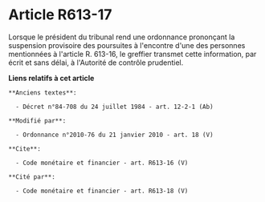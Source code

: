 # Article R613-17

Lorsque le président du tribunal rend une ordonnance prononçant la suspension provisoire des poursuites à l'encontre d'une
des personnes mentionnées à l'article R. 613-16, le greffier transmet cette information, par écrit et sans délai, à
l'Autorité de contrôle prudentiel.

**Liens relatifs à cet article**

	**Anciens textes**:

	  - Décret n°84-708 du 24 juillet 1984 - art. 12-2-1 (Ab)

	**Modifié par**:

	  - Ordonnance n°2010-76 du 21 janvier 2010 - art. 18 (V)

	**Cite**:

	  - Code monétaire et financier - art. R613-16 (V)

	**Cité par**:

	  - Code monétaire et financier - art. R613-18 (V)

